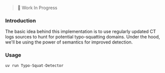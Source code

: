 > 🚧 Work In Progress

### Introduction

The basic idea behind this implementation is to use regularly updated CT logs sources to hunt for potential typo-squatting domains. Under the hood, we'll be using the power of semantics for improved detection.

### Usage

```commandline
uv run Typo-Squat-Detector
```